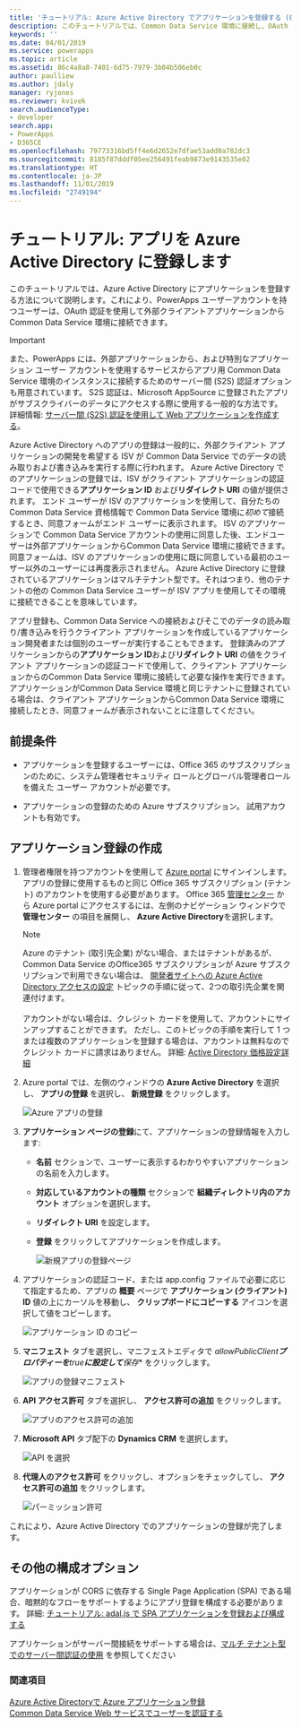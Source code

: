 ```yaml
---
title: 'チュートリアル: Azure Active Directory でアプリケーションを登録する (Common Data Service) | Microsoft Docs'
description: このチュートリアルでは、Common Data Service 環境に接続し、OAuth を使用して認証を行い、Web サービスにアクセスできるようにするために、アプリを Azure Active Directory に登録する方法について説明します。
keywords: ''
ms.date: 04/01/2019
ms.service: powerapps
ms.topic: article
ms.assetid: 86c4a8a8-7401-6d75-7979-3b04b506eb0c
author: paulliew
ms.author: jdaly
manager: ryjones
ms.reviewer: kvivek
search.audienceType:
- developer
search.app:
- PowerApps
- D365CE
ms.openlocfilehash: 79773316bd5ff4e6d2652e7dfae53add0a782dc3
ms.sourcegitcommit: 8185f87dddf05ee256491feab9873e9143535e02
ms.translationtype: HT
ms.contentlocale: ja-JP
ms.lasthandoff: 11/01/2019
ms.locfileid: "2749194"
---
```

# <a name="walkthrough-register-an-app-with-azure-active-directory"></a>チュートリアル: アプリを Azure Active Directory に登録します

このチュートリアルでは、Azure Active Directory にアプリケーションを登録する方法について説明します。これにより、PowerApps ユーザーアカウントを持つユーザーは、OAuth 認証を使用して外部クライアントアプリケーションから Common Data Service 環境に接続できます。

> [!IMPORTANT]
> また、PowerApps には、外部アプリケーションから、および特別なアプリケーション ユーザー アカウントを使用するサービスからアプリ用 Common Data Service 環境のインスタンスに接続するためのサーバー間 (S2S) 認証オプションも用意されています。 S2S 認証は、Microsoft AppSource に登録されたアプリがサブスクライバーのデータにアクセスする際に使用する一般的な方法です。 詳細情報: [サーバー間 (S2S) 認証を使用して Web アプリケーションを作成する](build-web-applications-server-server-s2s-authentication.md)。

Azure Active Directory へのアプリの登録は一般的に、外部クライアント アプリケーションの開発を希望する ISV が Common Data Service でのデータの読み取りおよび書き込みを実行する際に行われます。 Azure Active Directory でのアプリケーションの登録では、ISV がクライアント アプリケーションの認証コードで使用できる**アプリケーション ID** および**リダイレクト URI** の値が提供されます。 エンド ユーザーが ISV のアプリケーションを使用して、自分たちの Common Data Service 資格情報で Common Data Service 環境に*初めて*接続するとき、同意フォームがエンド ユーザーに表示されます。 ISV のアプリケーションで Common Data Service アカウントの使用に同意した後、エンドユーザーは外部アプリケーションからCommon Data Service 環境に接続できます。 同意フォームは、ISV のアプリケーションの使用に既に同意している最初のユーザー以外のユーザーには再度表示されません。 Azure Active Directory に登録されているアプリケーションはマルチテナント型です。それはつまり、他のテナントの他の Common Data Service ユーザーが ISV アプリを使用してその環境に接続できることを意味しています。 

アプリ登録も、Common Data Service への接続およびそこでのデータの読み取り/書き込みを行うクライアント アプリケーションを作成しているアプリケーション開発者または個別のユーザーが実行することもできます。 登録済みのアプリケーションからの**アプリケーション ID**および**リダイレクト URI** の値をクライアント アプリケーションの認証コードで使用して、クライアント アプリケーションからのCommon Data Service 環境に接続して必要な操作を実行できます。 アプリケーションがCommon Data Service 環境と同じテナントに登録されている場合は、クライアント アプリケーションからCommon Data Service 環境に接続したとき、同意フォームが表示されないことに注意してください。

## <a name="prerequisites"></a>前提条件  

-   アプリケーションを登録するユーザーには、Office 365 のサブスクリプションのために、システム管理者セキュリティ ロールとグローバル管理者ロールを備えた ユーザー アカウントが必要です。  
  
-   アプリケーションの登録のための Azure サブスクリプション。 試用アカウントも有効です。  
  
## <a name="create-an-application-registration"></a>アプリケーション登録の作成 
  
1. 管理者権限を持つアカウントを使用して [Azure portal](https://go.microsoft.com/fwlink/?linkid=2083908) にサインインします。 アプリの登録に使用するものと同じ Office 365 サブスクリプション (テナント) のアカウントを使用する必要があります。 Office 365 [管理センター](https://admin.microsoft.com/adminportal) から Azure portal にアクセスするには、左側のナビゲーション ウィンドウで **管理センター** の項目を展開し、 **Azure Active Directory**を選択します。  
  
   > [!NOTE]
   > Azure のテナント (取引先企業) がない場合、またはテナントがあるが、 Common Data Service のOffice365 サブスクリプションが Azure サブスクリプションで利用できない場合は、 [開発者サイトへの Azure Active Directory アクセスの設定](https://msdn.microsoft.com/office/office365/HowTo/setup-development-environment) トピックの手順に従って、2つの取引先企業を関連付けます。<br><br> アカウントがない場合は、クレジット カードを使用して、アカウントにサインアップすることができます。 ただし、このトピックの手順を実行して 1 つまたは複数のアプリケーションを登録する場合は、アカウントは無料なのでクレジット カードに請求はありません。 詳細: [Active Directory 価格設定詳細](https://azure.microsoft.com/pricing/details/active-directory/)  
  
2. Azure portal では、左側のウィンドウの **Azure Active Directory** を選択し、 **アプリの登録** を選択し、 **新規登録** をクリックします。
    
    ![Azure アプリの登録](media/azure-app-registrations-page.png "Azure アプリの登録")  

3. **アプリケーション ページの登録**にて、アプリケーションの登録情報を入力します:
   - **名前** セクションで、ユーザーに表示するわかりやすいアプリケーションの名前を入力します。
   - **対応しているアカウントの種類** セクションで **組織ディレクトリ内のアカウント** オプションを選択します。
   - **リダイレクト URI** を設定します。
   - **登録** をクリックしてアプリケーションを作成します。

      ![新規アプリの登録ページ](media/new-app-registration-page.png "新規アプリの登録ページ")

5. アプリケーションの認証コード、または app.config ファイルで必要に応じて指定するため、アプリの **概要** ページで **アプリケーション (クライアント) ID** 値の上にカーソルを移動し、 **クリップボードにコピーする** アイコンを選択して値をコピーします。

    ![アプリケーション ID のコピー](media/app-registration-overview-page.png "アプリケーション ID のコピー")
  
5. **マニフェスト** タブを選択し、マニフェストエディタで *allowPublicClient**プロパティーを**true**に設定して**保存** をクリックします。
   
    ![アプリの登録マニフェスト](media/app-registration-manifest-page.png "アプリの登録マニフェスト")

6. **API アクセス許可** タブを選択し、 **アクセス許可の追加** をクリックします。 

    ![アプリのアクセス許可の追加](media/azure-api-permissions-page.png "アプリのアクセス許可の追加")

7. **Microsoft API** タブ配下の **Dynamics CRM** を選択します。
    
    ![API を選択](media/app-registration-select-api-page.png "API を選択")    

8. **代理人のアクセス許可** をクリックし、オプションをチェックしてし、 **アクセス許可の追加** をクリックします。 
    
    ![パーミッション許可](media/app-registration-delegate-permissions-page.png "パーミッション許可")

これにより、Azure Active Directory でのアプリケーションの登録が完了します。

## <a name="additional-configuration-options"></a>その他の構成オプション

アプリケーションが CORS に依存する Single Page Application (SPA) である場合、暗黙的なフローをサポートするようにアプリ登録を構成する必要があります。 詳細: [チュートリアル: adal.js で SPA アプリケーションを登録および構成する](walkthrough-registering-configuring-simplespa-application-adal-js.md)

アプリケーションがサーバー間接続をサポートする場合は、[マルチ テナント型でのサーバー間認証の使用](use-multi-tenant-server-server-authentication.md) を参照してください
  
### <a name="see-also"></a>関連項目  
 [Azure Active Directoryで Azure アプリケーション登録](https://docs.microsoft.com/azure/active-directory/develop/active-directory-integrating-applications)    
 [Common Data Service Web サービスでユーザーを認証する](authentication.md)
